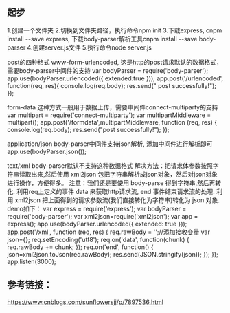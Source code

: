 ## 起步
1.创建一个文件夹
2.切换到文件夹路径，执行命令npm init
3.下载express, cnpm install --save express,
下载body-parser解析工具cnpm install --save body-parser
4.创建server.js文件
5.执行命令node server.js


post的四种格式
www-form-urlencoded,
这是http的post请求默认的数据格式，需要body-parser中间件的支持
var bodyParser = require('body-parser');
app.use(bodyParser.urlencoded({
    extended:true
}));
app.post('/urlencoded', function(req, res){
    console.log(req.body);
    res.send(" post successfully!");
});


form-data
这种方式一般用于数据上传，需要中间件connect-multiparty的支持
var multipart = require('connect-multiparty');
var multipartMiddleware = multipart();
app.post('/formdata',multipartMiddleware, function (req, res) {
  console.log(req.body);
  res.send("post successfully!");
});


application/json
body-parser中间件支持json解析, 添加中间件进行解析即可
app.use(bodyParser.json());


text/xml
body-parser默认不支持这种数据格式
解决方法：把请求体参数按照字符串读取出来,然后使用 xml2json 包把字符串解析成json对象，然后对json对象进行操作，方便得多。
注意：我们还是要使用 body-parse 得到字符串,然后再转化.
利用req上定义的事件 data 来获取http请求流, end 事件结束请求流的处理.
利用 xml2json 把上面得到的请求参数流(我们直接转化为字符串)转化为 json 对象.
demo如下：
var express = require('express');
var bodyParser = require('body-parser');
var xml2json=require('xml2json');
var app = express();
app.use(bodyParser.urlencoded({
  extended: true
}));
app.post('/xml', function (req, res) {
  req.rawBody = '';//添加接收变量
  var json={};
  req.setEncoding('utf8');
  req.on('data', function(chunk) { 
    req.rawBody += chunk;
  });
  req.on('end', function() {
  json=xml2json.toJson(req.rawBody);
  res.send(JSON.stringify(json));
  }); 
});
app.listen(3000);



## 参考链接：
https://www.cnblogs.com/sunflowersjj/p/7897536.html